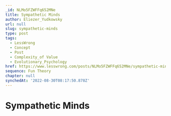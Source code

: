 ```yaml
---
_id: NLMo5FZWFFq652MNe
title: Sympathetic Minds
author: Eliezer_Yudkowsky
url: null
slug: sympathetic-minds
type: post
tags:
  - LessWrong
  - Concept
  - Post
  - Complexity_of Value
  - Evolutionary_Psychology
href: https://www.lesswrong.com/posts/NLMo5FZWFFq652MNe/sympathetic-minds
sequence: Fun Theory
chapter: null
synchedAt: '2022-08-30T08:17:50.878Z'
---
```

# Sympathetic Minds

